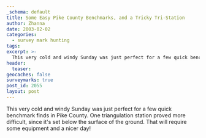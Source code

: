 ```yaml
---
_schema: default
title: Some Easy Pike County Benchmarks, and a Tricky Tri-Station
author: Zhanna
date: 2003-02-02
categories:
  - survey mark hunting
tags:
excerpt: >- 
  This very cold and windy Sunday was just perfect for a few quick benchmark finds in Pike County.
header:
  teaser:
geocaches: false
surveymarks: true
post_id: 2055
layout: post  
---
```


This very cold and windy Sunday was just perfect for a few quick benchmark finds in Pike County. One triangulation station proved more difficult, since it's set below the surface of the ground. That will require some equipment and a nicer day!
